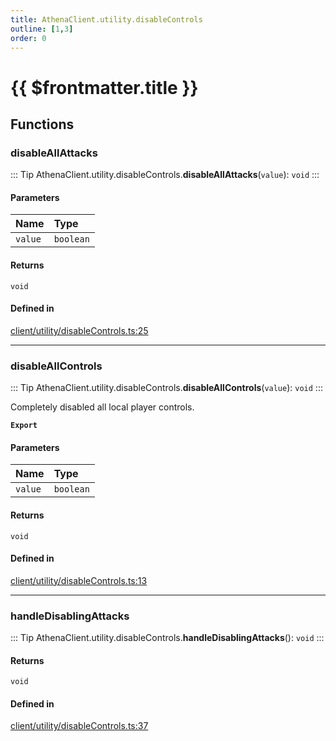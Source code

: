 ```yaml
---
title: AthenaClient.utility.disableControls
outline: [1,3]
order: 0
---
```


# {{ $frontmatter.title }}


## Functions

### disableAllAttacks

::: Tip
AthenaClient.utility.disableControls.**disableAllAttacks**(`value`): `void`
:::

#### Parameters

| Name | Type |
| :------ | :------ |
| `value` | `boolean` |

#### Returns

`void`

#### Defined in

[client/utility/disableControls.ts:25](https://github.com/Stuyk/altv-athena/blob/6013452/src/core/client/utility/disableControls.ts#L25)

___

### disableAllControls

::: Tip
AthenaClient.utility.disableControls.**disableAllControls**(`value`): `void`
:::

Completely disabled all local player controls.

**`Export`**

#### Parameters

| Name | Type |
| :------ | :------ |
| `value` | `boolean` |

#### Returns

`void`

#### Defined in

[client/utility/disableControls.ts:13](https://github.com/Stuyk/altv-athena/blob/6013452/src/core/client/utility/disableControls.ts#L13)

___

### handleDisablingAttacks

::: Tip
AthenaClient.utility.disableControls.**handleDisablingAttacks**(): `void`
:::

#### Returns

`void`

#### Defined in

[client/utility/disableControls.ts:37](https://github.com/Stuyk/altv-athena/blob/6013452/src/core/client/utility/disableControls.ts#L37)
